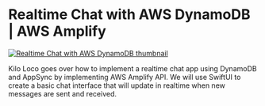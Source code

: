 # Realtime Chat with AWS DynamoDB | AWS Amplify

[![Realtime Chat with AWS DynamoDB thumbnail](https://img.youtube.com/vi/A5lUjgOaCZw/0.jpg)](https://www.youtube.com/watch?v=A5lUjgOaCZw)

Kilo Loco goes over how to implement a realtime chat app using DynamoDB and AppSync by implementing AWS Amplify API. We will use SwiftUI to create a basic chat interface that will update in realtime when new messages are sent and received.
